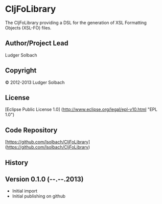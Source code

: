 CljFoLibrary
============
The CljFoLibrary providing a DSL for the generation of XSL Formatting Objects (XSL-FO) files.

Author/Project Lead
-------------------
Ludger Solbach

Copyright
---------
© 2012-2013 Ludger Solbach

License
-------
[Eclipse Public License 1.0] (http://www.eclipse.org/legal/epl-v10.html "EPL 1.0")

Code Repository
---------------
[https://github.com/lsolbach/CljFoLibrary] (https://github.com/lsolbach/CljFoLibrary)

History
-------

Version 0.1.0 (--.--.2013)
--------------------------
* Initial import
* Initial publishing on github

